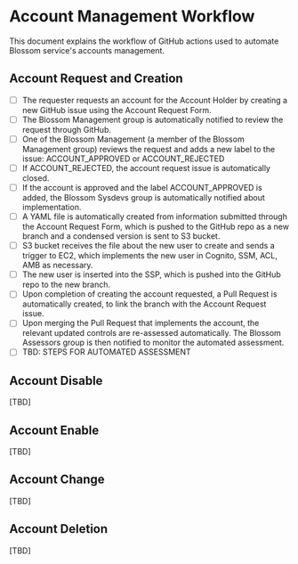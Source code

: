 # Account Management Workflow

This document explains the workflow of GitHub actions used to automate Blossom service's accounts management.

## Account Request and Creation
- [ ] The requester requests an account for the Account Holder by creating a new GitHub issue using the Account Request Form.
- [ ] The Blossom Management group is automatically notified to review the request through GitHub.
- [ ] One of the Blossom Management (a member of the Blossom Management group) reviews the request and adds a new label to the issue: ACCOUNT_APPROVED or ACCOUNT_REJECTED
- [ ] If ACCOUNT_REJECTED, the account request issue is automatically closed.
- [ ] If the account is approved and the label ACCOUNT_APPROVED is added, the Blossom Sysdevs group is automatically notified about implementation.
- [ ] A YAML file is automatically created from information submitted through the Account Request Form, which is pushed to the GitHub repo as a new branch and a condensed version is sent to S3 bucket.
- [ ] S3 bucket receives the file about the new user to create and sends a trigger to EC2, which implements the new user in Cognito, SSM, ACL, AMB as necessary.
- [ ] The new user is inserted into the SSP, which is pushed into the GitHub repo to the new branch.
- [ ] Upon completion of creating the account requested, a Pull Request is automatically created, to link the branch with the Account Request issue.
- [ ] Upon merging the Pull Request that implements the account, the relevant updated controls are re-assessed automatically. The Blossom Assessors group is then notified to monitor the automated assessment.
- [ ] TBD: STEPS FOR AUTOMATED ASSESSMENT

## Account Disable
[TBD]

## Account Enable
[TBD]

## Account Change
[TBD]

## Account Deletion
[TBD]

